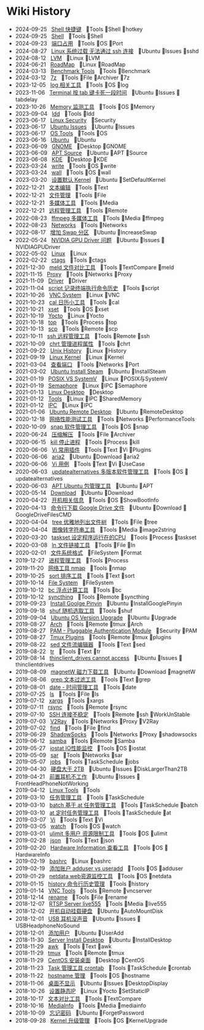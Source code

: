 # Wiki History

- 2024-09-25&nbsp;&nbsp; [Shell 快捷键](/0135_Tools_Shell_hotkey)&nbsp;&nbsp; :bookmark:Tools :bookmark:Shell :bookmark:hotkey
- 2024-09-25&nbsp;&nbsp; [Shell](/0134_Tools_Shell)&nbsp;&nbsp; :bookmark:Tools :bookmark:Shell
- 2024-09-23&nbsp;&nbsp; [端口占用](/0133_Tools_OS_Port)&nbsp;&nbsp; :bookmark:Tools :bookmark:OS :bookmark:Port
- 2024-08-27&nbsp;&nbsp; [Linux 系统过载 无法通过 ssh 连接](/0132_Ubuntu_Issues_sshd)&nbsp;&nbsp; :bookmark:Ubuntu :bookmark:Issues :bookmark:sshd
- 2024-08-12&nbsp;&nbsp; [LVM](/0131_Linux_LVM)&nbsp;&nbsp; :bookmark:Linux :bookmark:LVM
- 2024-06-21&nbsp;&nbsp; [RoadMap](/0130_Linux_RoadMap)&nbsp;&nbsp; :bookmark:Linux :bookmark:RoadMap
- 2024-03-13&nbsp;&nbsp; [Benchmark Tools](/0129_Tools_Benchmark)&nbsp;&nbsp; :bookmark:Tools :bookmark:Benchmark
- 2024-03-12&nbsp;&nbsp; [7z](/0128_Tools_File_Archiver_7z)&nbsp;&nbsp; :bookmark:Tools :bookmark:File :bookmark:Archiver :bookmark:7z
- 2023-12-05&nbsp;&nbsp; [log 相关工具](/0127_Tools_OS_log)&nbsp;&nbsp; :bookmark:Tools :bookmark:OS :bookmark:log
- 2023-11-06&nbsp;&nbsp; [Terminal 按 tab 键卡死一段时间](/0126_Ubuntu_Issues_tabdelay)&nbsp;&nbsp; :bookmark:Ubuntu :bookmark:Issues :bookmark:tabdelay
- 2023-10-26&nbsp;&nbsp; [Memory 监测工具](/0125_Tools_OS_Memory)&nbsp;&nbsp; :bookmark:Tools :bookmark:OS :bookmark:Memory
- 2023-09-04&nbsp;&nbsp; [ldd](/0124_Tools_ldd)&nbsp;&nbsp; :bookmark:Tools :bookmark:ldd
- 2023-06-17&nbsp;&nbsp; [Linux Security](/0123_Security)&nbsp;&nbsp; :bookmark:Security
- 2023-06-17&nbsp;&nbsp; [Ubuntu Issues](/0121_Ubuntu_Issues)&nbsp;&nbsp; :bookmark:Ubuntu :bookmark:Issues
- 2023-06-17&nbsp;&nbsp; [OS Tools](/0122_Tools_OS)&nbsp;&nbsp; :bookmark:Tools :bookmark:OS
- 2023-06-16&nbsp;&nbsp; [Ubuntu](/0120_Ubuntu)&nbsp;&nbsp; :bookmark:Ubuntu
- 2023-06-09&nbsp;&nbsp; [GNOME](/0118_Desktop_GNOME)&nbsp;&nbsp; :bookmark:Desktop :bookmark:GNOME
- 2023-06-09&nbsp;&nbsp; [APT Source](/0119_Ubuntu_APT_Source)&nbsp;&nbsp; :bookmark:Ubuntu :bookmark:APT :bookmark:Source
- 2023-06-08&nbsp;&nbsp; [KDE](/0117_Desktop_KDE)&nbsp;&nbsp; :bookmark:Desktop :bookmark:KDE
- 2023-03-24&nbsp;&nbsp; [write](/0116_Tools_OS_write)&nbsp;&nbsp; :bookmark:Tools :bookmark:OS :bookmark:write
- 2023-03-24&nbsp;&nbsp; [wall](/0115_Tools_OS_wall)&nbsp;&nbsp; :bookmark:Tools :bookmark:OS :bookmark:wall
- 2023-03-20&nbsp;&nbsp; [设置默认 Kernel](/0114_Ubuntu_SetDefaultKernel)&nbsp;&nbsp; :bookmark:Ubuntu :bookmark:SetDefaultKernel
- 2022-12-21&nbsp;&nbsp; [文本编辑](/0078_Tools_Text)&nbsp;&nbsp; :bookmark:Tools :bookmark:Text
- 2022-12-21&nbsp;&nbsp; [文件管理](/0077_Tools_File)&nbsp;&nbsp; :bookmark:Tools :bookmark:File
- 2022-12-21&nbsp;&nbsp; [多媒体工具](/0076_Tools_Media)&nbsp;&nbsp; :bookmark:Tools :bookmark:Media
- 2022-12-21&nbsp;&nbsp; [远程管理工具](/0075_Tools_Remote)&nbsp;&nbsp; :bookmark:Tools :bookmark:Remote
- 2022-08-23&nbsp;&nbsp; [ffmpeg 多媒体工具](/0002_Tools_Media_ffmpeg)&nbsp;&nbsp; :bookmark:Tools :bookmark:Media :bookmark:ffmpeg
- 2022-08-23&nbsp;&nbsp; [Networks](/0060_Tools_Networks)&nbsp;&nbsp; :bookmark:Tools :bookmark:Networks
- 2022-08-17&nbsp;&nbsp; [增加 Swap 分区](/0083_Ubuntu_IncreaseSwap)&nbsp;&nbsp; :bookmark:Ubuntu :bookmark:IncreaseSwap
- 2022-05-24&nbsp;&nbsp; [NVIDIA GPU Driver 问题](/0110_Ubuntu_Issues_NVIDIAGPUDriver)&nbsp;&nbsp; :bookmark:Ubuntu :bookmark:Issues :bookmark:NVIDIAGPUDriver
- 2022-05-02&nbsp;&nbsp; [Linux](/0001_Linux)&nbsp;&nbsp; :bookmark:Linux
- 2022-02-22&nbsp;&nbsp; [ctags](/0003_Tools_ctags)&nbsp;&nbsp; :bookmark:Tools :bookmark:ctags
- 2021-12-30&nbsp;&nbsp; [meld 文件对比工具](/0004_Tools_TextCompare_meld)&nbsp;&nbsp; :bookmark:Tools :bookmark:TextCompare :bookmark:meld
- 2021-11-15&nbsp;&nbsp; [Proxy](/0080_Tools_Networks_Proxy)&nbsp;&nbsp; :bookmark:Tools :bookmark:Networks :bookmark:Proxy
- 2021-11-09&nbsp;&nbsp; [Driver](/0005_Driver)&nbsp;&nbsp; :bookmark:Driver
- 2021-11-04&nbsp;&nbsp; [script 记录终端执行命令历史](/0006_Tools_script)&nbsp;&nbsp; :bookmark:Tools :bookmark:script
- 2021-10-26&nbsp;&nbsp; [VNC System](/0105_Linux_VNC)&nbsp;&nbsp; :bookmark:Linux :bookmark:VNC
- 2021-10-23&nbsp;&nbsp; [cal 日历小工具](/0007_Tools_cal)&nbsp;&nbsp; :bookmark:Tools :bookmark:cal
- 2021-10-21&nbsp;&nbsp; [xset](/0008_Tools_OS_xset)&nbsp;&nbsp; :bookmark:Tools :bookmark:OS :bookmark:xset
- 2021-10-19&nbsp;&nbsp; [Yocto](/0084_Linux_Yocto)&nbsp;&nbsp; :bookmark:Linux :bookmark:Yocto
- 2021-10-18&nbsp;&nbsp; [top](/0009_Tools_Process_top)&nbsp;&nbsp; :bookmark:Tools :bookmark:Process :bookmark:top
- 2021-10-13&nbsp;&nbsp; [scp](/0010_Tools_Remote_scp)&nbsp;&nbsp; :bookmark:Tools :bookmark:Remote :bookmark:scp
- 2021-10-11&nbsp;&nbsp; [ssh 远程管理工具](/0011_Tools_Remote_ssh)&nbsp;&nbsp; :bookmark:Tools :bookmark:Remote :bookmark:ssh
- 2021-10-09&nbsp;&nbsp; [chrt 管理进程属性](/0012_Tools_chrt)&nbsp;&nbsp; :bookmark:Tools :bookmark:chrt
- 2021-09-22&nbsp;&nbsp; [Unix History](/0113_Linux_History)&nbsp;&nbsp; :bookmark:Linux :bookmark:History
- 2021-09-19&nbsp;&nbsp; [Linux Kernel](/0013_Linux_Kernel)&nbsp;&nbsp; :bookmark:Linux :bookmark:Kernel
- 2021-03-04&nbsp;&nbsp; [查看端口](/0056_Tools_Networks_Port)&nbsp;&nbsp; :bookmark:Tools :bookmark:Networks :bookmark:Port
- 2021-03-02&nbsp;&nbsp; [Ubuntu Install Steam](/0063_Ubuntu_InstallSteam)&nbsp;&nbsp; :bookmark:Ubuntu :bookmark:InstallSteam
- 2021-01-19&nbsp;&nbsp; [POSIX VS SystemV](/0082_Linux_POSIX与SystemV)&nbsp;&nbsp; :bookmark:Linux :bookmark:POSIX与SystemV
- 2021-01-19&nbsp;&nbsp; [Semaphore](/0088_Linux_IPC_Semaphore)&nbsp;&nbsp; :bookmark:Linux :bookmark:IPC :bookmark:Semaphore
- 2021-01-13&nbsp;&nbsp; [Linux Desktop](/0057_Desktop)&nbsp;&nbsp; :bookmark:Desktop
- 2021-01-12&nbsp;&nbsp; [Tools](/0087_Linux_IPC_SharedMemory)&nbsp;&nbsp; :bookmark:Linux :bookmark:IPC :bookmark:SharedMemory
- 2021-01-12&nbsp;&nbsp; [IPC](/0086_Linux_IPC)&nbsp;&nbsp; :bookmark:Linux :bookmark:IPC
- 2021-01-06&nbsp;&nbsp; [Ubuntu Remote Desktop](/0058_Ubuntu_RemoteDesktop)&nbsp;&nbsp; :bookmark:Ubuntu :bookmark:RemoteDesktop
- 2020-12-18&nbsp;&nbsp; [网络性能测试工具](/0106_Tools_Networks_PerformanceTools)&nbsp;&nbsp; :bookmark:Tools :bookmark:Networks :bookmark:PerformanceTools
- 2020-10-09&nbsp;&nbsp; [snap 软件管理工具](/0021_Tools_OS_snap)&nbsp;&nbsp; :bookmark:Tools :bookmark:OS :bookmark:snap
- 2020-06-24&nbsp;&nbsp; [压缩解压](/0020_Tools_File_Archiver)&nbsp;&nbsp; :bookmark:Tools :bookmark:File :bookmark:Archiver
- 2020-06-15&nbsp;&nbsp; [kill 停止进程](/0019_Tools_Process_kill)&nbsp;&nbsp; :bookmark:Tools :bookmark:Process :bookmark:kill
- 2020-06-06&nbsp;&nbsp; [Vi 常用插件](/0017_Tools_Text_Vi_Plugins)&nbsp;&nbsp; :bookmark:Tools :bookmark:Text :bookmark:Vi :bookmark:Plugins
- 2020-06-06&nbsp;&nbsp; [aria2](/0091_Ubuntu_Download_aria2)&nbsp;&nbsp; :bookmark:Ubuntu :bookmark:Download :bookmark:aria2
- 2020-06-06&nbsp;&nbsp; [Vi 用例](/0018_Tools_Text_Vi_UseCase)&nbsp;&nbsp; :bookmark:Tools :bookmark:Text :bookmark:Vi :bookmark:UseCase
- 2020-06-03&nbsp;&nbsp; [updatealternatives 多版本软件管理工具](/0016_Tools_OS_updatealternatives)&nbsp;&nbsp; :bookmark:Tools :bookmark:OS :bookmark:updatealternatives
- 2020-06-03&nbsp;&nbsp; [APT Ubuntu 包管理工具](/0015_Ubuntu_APT)&nbsp;&nbsp; :bookmark:Ubuntu :bookmark:APT
- 2020-05-14&nbsp;&nbsp; [Download](/0014_Ubuntu_Download)&nbsp;&nbsp; :bookmark:Ubuntu :bookmark:Download
- 2020-04-22&nbsp;&nbsp; [开机相关信息](/0061_Tools_OS_ShowBootInfo)&nbsp;&nbsp; :bookmark:Tools :bookmark:OS :bookmark:ShowBootInfo
- 2020-04-13&nbsp;&nbsp; [命令行下载 Google Drive 文件](/0109_Ubuntu_Download_GoogleDriveFilesCMD)&nbsp;&nbsp; :bookmark:Ubuntu :bookmark:Download :bookmark:GoogleDriveFilesCMD
- 2020-04-04&nbsp;&nbsp; [tree 优雅地列出文件树](/0035_Tools_File_tree)&nbsp;&nbsp; :bookmark:Tools :bookmark:File :bookmark:tree
- 2020-04-04&nbsp;&nbsp; [图像转字符串工具](/0036_Tools_Media_image2string)&nbsp;&nbsp; :bookmark:Tools :bookmark:Media :bookmark:image2string
- 2020-03-20&nbsp;&nbsp; [taskset 设定程序运行在的CPU](/0034_Tools_Process_taskset)&nbsp;&nbsp; :bookmark:Tools :bookmark:Process :bookmark:taskset
- 2020-03-08&nbsp;&nbsp; [ln 文件链接工具](/0033_Tools_File_ln)&nbsp;&nbsp; :bookmark:Tools :bookmark:File :bookmark:ln
- 2020-02-01&nbsp;&nbsp; [文件系统格式](/0081_FileSystem_Format)&nbsp;&nbsp; :bookmark:FileSystem :bookmark:Format
- 2019-12-27&nbsp;&nbsp; [进程管理工具](/0032_Tools_Process)&nbsp;&nbsp; :bookmark:Tools :bookmark:Process
- 2019-11-20&nbsp;&nbsp; [网络工具 nmap](/0062_Tools_nmap)&nbsp;&nbsp; :bookmark:Tools :bookmark:nmap
- 2019-10-25&nbsp;&nbsp; [sort 排序工具](/0031_Tools_Text_sort)&nbsp;&nbsp; :bookmark:Tools :bookmark:Text :bookmark:sort
- 2019-10-14&nbsp;&nbsp; [File System](/0064_FileSystem)&nbsp;&nbsp; :bookmark:FileSystem
- 2019-10-12&nbsp;&nbsp; [bc 浮点计算工具](/0030_Tools_bc)&nbsp;&nbsp; :bookmark:Tools :bookmark:bc
- 2019-10-12&nbsp;&nbsp; [syncthing](/0029_Tools_Remote_syncthing)&nbsp;&nbsp; :bookmark:Tools :bookmark:Remote :bookmark:syncthing
- 2019-09-23&nbsp;&nbsp; [Install Goolge Pinyin](/0090_Ubuntu_InstallGooglePinyin)&nbsp;&nbsp; :bookmark:Ubuntu :bookmark:InstallGooglePinyin
- 2019-09-18&nbsp;&nbsp; [shuf 随机选取工具](/0028_Tools_shuf)&nbsp;&nbsp; :bookmark:Tools :bookmark:shuf
- 2019-09-04&nbsp;&nbsp; [Ubuntu OS Version Upgrade](/0089_Ubuntu_Upgrade)&nbsp;&nbsp; :bookmark:Ubuntu :bookmark:Upgrade
- 2019-08-27&nbsp;&nbsp; [Arch](/0111_Tools_Remote_tmux_Arch)&nbsp;&nbsp; :bookmark:Tools :bookmark:Remote :bookmark:tmux :bookmark:Arch
- 2019-08-27&nbsp;&nbsp; [PAM - Pluggable Authentication Module](/0065_Security_PAM)&nbsp;&nbsp; :bookmark:Security :bookmark:PAM
- 2019-08-27&nbsp;&nbsp; [Tmux Plugins](/0112_Tools_Remote_tmux_plugins)&nbsp;&nbsp; :bookmark:Tools :bookmark:Remote :bookmark:tmux :bookmark:plugins
- 2019-08-22&nbsp;&nbsp; [sed 文件流编辑器](/0027_Tools_Text_sed)&nbsp;&nbsp; :bookmark:Tools :bookmark:Text :bookmark:sed
- 2019-08-22&nbsp;&nbsp; [tr](/0026_Tools_Text_tr)&nbsp;&nbsp; :bookmark:Tools :bookmark:Text :bookmark:tr
- 2019-08-14&nbsp;&nbsp; [thinclient_drives cannot access](/0092_Ubuntu_Issues_thinclientdrives)&nbsp;&nbsp; :bookmark:Ubuntu :bookmark:Issues :bookmark:thinclientdrives
- 2019-08-09&nbsp;&nbsp; [magnetW 磁力下载工具](/0055_Ubuntu_Download_magnetW)&nbsp;&nbsp; :bookmark:Ubuntu :bookmark:Download :bookmark:magnetW
- 2019-08-06&nbsp;&nbsp; [grep 文本过滤工具](/0025_Tools_Text_grep)&nbsp;&nbsp; :bookmark:Tools :bookmark:Text :bookmark:grep
- 2019-08-01&nbsp;&nbsp; [date - 时间管理工具](/0024_Tools_date)&nbsp;&nbsp; :bookmark:Tools :bookmark:date
- 2019-07-25&nbsp;&nbsp; [ls](/0023_Tools_File_ls)&nbsp;&nbsp; :bookmark:Tools :bookmark:File :bookmark:ls
- 2019-07-12&nbsp;&nbsp; [xargs](/0022_Tools_xargs)&nbsp;&nbsp; :bookmark:Tools :bookmark:xargs
- 2019-07-11&nbsp;&nbsp; [rsync](/0044_Tools_Remote_rsync)&nbsp;&nbsp; :bookmark:Tools :bookmark:Remote :bookmark:rsync
- 2019-07-10&nbsp;&nbsp; [SSH 连接不稳定](/0100_Tools_Remote_ssh_WorkUnStable)&nbsp;&nbsp; :bookmark:Tools :bookmark:Remote :bookmark:ssh :bookmark:WorkUnStable
- 2019-07-03&nbsp;&nbsp; [V2Ray](/0066_Tools_Networks_Proxy_V2Ray)&nbsp;&nbsp; :bookmark:Tools :bookmark:Networks :bookmark:Proxy :bookmark:V2Ray
- 2019-07-02&nbsp;&nbsp; [find](/0043_Tools_File_find)&nbsp;&nbsp; :bookmark:Tools :bookmark:File :bookmark:find
- 2019-06-29&nbsp;&nbsp; [ShadowSocks](/0067_Tools_Networks_Proxy_shadowsocks)&nbsp;&nbsp; :bookmark:Tools :bookmark:Networks :bookmark:Proxy :bookmark:shadowsocks
- 2019-06-12&nbsp;&nbsp; [samba](/0046_Tools_Remote_Samba)&nbsp;&nbsp; :bookmark:Tools :bookmark:Remote :bookmark:Samba
- 2019-05-27&nbsp;&nbsp; [iostat IO性能监控](/0045_Tools_OS_iostat)&nbsp;&nbsp; :bookmark:Tools :bookmark:OS :bookmark:iostat
- 2019-05-09&nbsp;&nbsp; [sar](/0048_Tools_Networks_sar)&nbsp;&nbsp; :bookmark:Tools :bookmark:Networks :bookmark:sar
- 2019-05-07&nbsp;&nbsp; [jobs](/0047_Tools_TaskSchedule_jobs)&nbsp;&nbsp; :bookmark:Tools :bookmark:TaskSchedule :bookmark:jobs
- 2019-04-30&nbsp;&nbsp; [硬盘大于 2TB](/0099_Ubuntu_Issues_DiskLargerThan2TB)&nbsp;&nbsp; :bookmark:Ubuntu :bookmark:Issues :bookmark:DiskLargerThan2TB
- 2019-04-21&nbsp;&nbsp; [前置耳机不工作](/0101_Ubuntu_Issues_FrontHeadPhoneNotWorking)&nbsp;&nbsp; :bookmark:Ubuntu :bookmark:Issues :bookmark:FrontHeadPhoneNotWorking
- 2019-04-12&nbsp;&nbsp; [Linux Tools](/0059_Tools)&nbsp;&nbsp; :bookmark:Tools
- 2019-03-10&nbsp;&nbsp; [任务管理工具](/0040_Tools_TaskSchedule)&nbsp;&nbsp; :bookmark:Tools :bookmark:TaskSchedule
- 2019-03-10&nbsp;&nbsp; [batch 基于 at 任务管理工具](/0038_Tools_TaskSchedule_batch)&nbsp;&nbsp; :bookmark:Tools :bookmark:TaskSchedule :bookmark:batch
- 2019-03-10&nbsp;&nbsp; [at 定时任务管理工具](/0037_Tools_TaskSchedule_at)&nbsp;&nbsp; :bookmark:Tools :bookmark:TaskSchedule :bookmark:at
- 2019-03-07&nbsp;&nbsp; [Vi](/0039_Tools_Text_Vi)&nbsp;&nbsp; :bookmark:Tools :bookmark:Text :bookmark:Vi
- 2019-03-05&nbsp;&nbsp; [watch](/0098_Tools_OS_watch)&nbsp;&nbsp; :bookmark:Tools :bookmark:OS :bookmark:watch
- 2019-03-01&nbsp;&nbsp; [ulimit 多用户 资源限制工具](/0041_Tools_OS_ulimit)&nbsp;&nbsp; :bookmark:Tools :bookmark:OS :bookmark:ulimit
- 2019-02-28&nbsp;&nbsp; [json](/0042_Tools_Text_json)&nbsp;&nbsp; :bookmark:Tools :bookmark:Text :bookmark:json
- 2019-02-20&nbsp;&nbsp; [Hardware Information  查看工具](/0068_Tools_OS_HardwareInfo)&nbsp;&nbsp; :bookmark:Tools :bookmark:OS :bookmark:HardwareInfo
- 2019-02-19&nbsp;&nbsp; [bashrc](/0102_Linux_bashrc)&nbsp;&nbsp; :bookmark:Linux :bookmark:bashrc
- 2019-02-19&nbsp;&nbsp; [添加账户 adduser vs useradd](/0069_Tools_OS_adduser)&nbsp;&nbsp; :bookmark:Tools :bookmark:OS :bookmark:adduser
- 2019-01-29&nbsp;&nbsp; [netdata web资源监控工具](/0108_Tools_OS_netdata)&nbsp;&nbsp; :bookmark:Tools :bookmark:OS :bookmark:netdata
- 2019-01-15&nbsp;&nbsp; [history 命令行历史管理](/0049_Tools_history)&nbsp;&nbsp; :bookmark:Tools :bookmark:history
- 2019-01-14&nbsp;&nbsp; [VNC Tools](/0103_Tools_Remote_vncserver)&nbsp;&nbsp; :bookmark:Tools :bookmark:Remote :bookmark:vncserver
- 2018-12-14&nbsp;&nbsp; [rename](/0050_Tools_File_rename)&nbsp;&nbsp; :bookmark:Tools :bookmark:File :bookmark:rename
- 2018-12-07&nbsp;&nbsp; [RTSP Server live555](/0070_Tools_Media_live555)&nbsp;&nbsp; :bookmark:Tools :bookmark:Media :bookmark:live555
- 2018-12-02&nbsp;&nbsp; [开机自动挂载硬盘](/0097_Ubuntu_AutoMountDisk)&nbsp;&nbsp; :bookmark:Ubuntu :bookmark:AutoMountDisk
- 2018-12-01&nbsp;&nbsp; [USB 耳机没声音](/0096_Ubuntu_Issues_USBHeadphoneNoSound)&nbsp;&nbsp; :bookmark:Ubuntu :bookmark:Issues :bookmark:USBHeadphoneNoSound
- 2018-12-01&nbsp;&nbsp; [添加用户](/0104_Ubuntu_UserAdd)&nbsp;&nbsp; :bookmark:Ubuntu :bookmark:UserAdd
- 2018-11-30&nbsp;&nbsp; [Server Install Desktop](/0094_Ubuntu_InstallDesktop)&nbsp;&nbsp; :bookmark:Ubuntu :bookmark:InstallDesktop
- 2018-11-29&nbsp;&nbsp; [awk](/0052_Tools_Text_awk)&nbsp;&nbsp; :bookmark:Tools :bookmark:Text :bookmark:awk
- 2018-11-29&nbsp;&nbsp; [tmux](/0051_Tools_Remote_tmux)&nbsp;&nbsp; :bookmark:Tools :bookmark:Remote :bookmark:tmux
- 2018-11-29&nbsp;&nbsp; [CentOS 安装桌面](/0107_Desktop_CentOS)&nbsp;&nbsp; :bookmark:Desktop :bookmark:CentOS
- 2018-11-23&nbsp;&nbsp; [Task 管理工具 crontab](/0071_Tools_TaskSchedule_crontab)&nbsp;&nbsp; :bookmark:Tools :bookmark:TaskSchedule :bookmark:crontab
- 2018-11-22&nbsp;&nbsp; [hostname 管理](/0072_Tools_OS_hostname)&nbsp;&nbsp; :bookmark:Tools :bookmark:OS :bookmark:hostname
- 2018-11-06&nbsp;&nbsp; [桌面不显示](/0095_Ubuntu_Issues_DesktopDisplay)&nbsp;&nbsp; :bookmark:Ubuntu :bookmark:Issues :bookmark:DesktopDisplay
- 2018-10-26&nbsp;&nbsp; [设置静态IP](/0085_Linux_Yocto_SetStaticIP)&nbsp;&nbsp; :bookmark:Linux :bookmark:Yocto :bookmark:SetStaticIP
- 2018-10-17&nbsp;&nbsp; [文本对比工具](/0054_Tools_TextCompare)&nbsp;&nbsp; :bookmark:Tools :bookmark:TextCompare
- 2018-10-16&nbsp;&nbsp; [MediaInfo](/0053_Tools_Media_mediainfo)&nbsp;&nbsp; :bookmark:Tools :bookmark:Media :bookmark:mediainfo
- 2018-10-09&nbsp;&nbsp; [忘记密码](/0093_Ubuntu_ForgetPassword)&nbsp;&nbsp; :bookmark:Ubuntu :bookmark:ForgetPassword
- 2018-09-28&nbsp;&nbsp; [Kernel 升级管理](/0073_Tools_OS_KernelUpgrade)&nbsp;&nbsp; :bookmark:Tools :bookmark:OS :bookmark:KernelUpgrade
